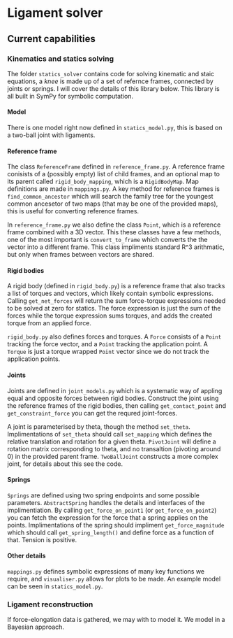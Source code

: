 # Ligament solver

## Current capabilities

### Kinematics and statics solving
The folder `statics_solver` contains code for solving kinematic and staic equations, a *knee* is made up of a set of refernce frames, connected by joints or springs. I will cover the details of this library below. This library is all built in SymPy for symbolic computation.

#### Model
There is one model right now defined in `statics_model.py`, this is based on a two-ball joint with ligaments.

#### Reference frame
The class `ReferenceFrame` defined in `reference_frame.py`. A reference frame conisists of a (possibly empty) list of child frames, and an optional map to its parent called `rigid_body_mapping`, which is a `RigidBodyMap`. Map definitions are made in `mappings.py`. A key method for reference frames is `find_common_ancestor` which will search the family tree for the youngest common ancesetor of two maps (that may be one of the provided maps), this is useful for converting reference frames.

In `reference_frame.py` we also define the class `Point`, which is a reference frame combined with a 3D vector. This these classes have a few methods, one of the most important is `convert_to_frame` which converts the the vector into a different frame. This class impliments standard R^3 arithmatic, but only when frames between vectors are shared.

#### Rigid bodies 
A rigid body (defined in `rigid_body.py`) is a reference frame that also tracks a list of torques and vectors, which likely contain symbolic expressions. Calling `get_net_forces` will return the sum force-torque expressions needed to be solved at zero for statics. The force expression is just the sum of the forces while the torque expression sums torques, and adds the created torque from an applied force.

`rigid_body.py` also defines forces and torques. A `Force` consists of a `Point` tracking the force vector, and a `Point` tracking the application point. A `Torque` is just a torque wrapped `Point` vector since we do not track the application points.

#### Joints
Joints are defined in `joint_models.py` which is a systematic way of appling equal and opposite forces between rigid bodies. Construct the joint using the reference frames of the rigid bodies, then calling `get_contact_point` and `get_constraint_force` you can get the requred joint-forces.

A joint is parameterised by theta, though the method `set_theta`. Implimentations of `set_theta` should call `set_mapping` which defines the relative translation and rotation for a given theta. `PivotJoint` will define a rotation matrix corresponding to theta, and no transaltion (pivoting around 0) in the provided parent frame. `TwoBallJoint` constructs a more complex joint, for details about this see the code.

#### Springs
`Springs` are defined using two spring endpoints and some possible parameters. `AbstractSpring` handles the details and interfaces of the implimentiation. By calling `get_force_on_point1` (or `get_force_on_point2`) you can fetch the expression for the force that a spring applies on the points. Implimentations of the spring should impliment `get_force_magnitude` which should call `get_spring_length()` and define force as a function of that. Tension is positive.

#### Other details
`mappings.py` defines symbolic expressions of many key functions we require, and `visualiser.py` allows for plots to be made. An example model can be seen in `statics_model.py`.

### Ligament reconstruction
If force-elongation data is gathered, we may with to model it. We model in a Bayesian approach.